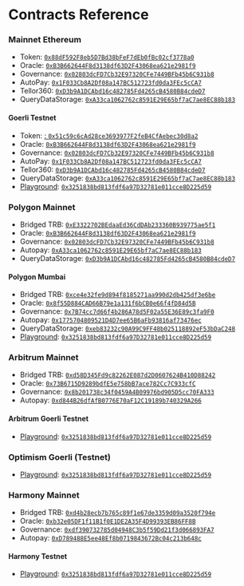 # Contracts Reference

### **Mainnet Ethereum**

* Token: [`0x88dF592F8eb5D7Bd38bFeF7dEb0fBc02cf3778a0`](https://etherscan.io/address/0x88dF592F8eb5D7Bd38bFeF7dEb0fBc02cf3778a0)
* Oracle: [`0xB3B662644F8d3138df63D2F43068ea621e2981f9`](https://etherscan.io/address/0xB3B662644F8d3138df63D2F43068ea621e2981f9)
* Governance: [`0x02803dcFD7Cb32E97320CFe7449BFb45b6C931b8`](https://etherscan.io/address/0x02803dcFD7Cb32E97320CFe7449BFb45b6C931b8)
* AutoPay: [`0x1F033Cb8A2Df08a147BC512723fd0da3FEc5cCA7`](https://etherscan.io/address/0x1F033Cb8A2Df08a147BC512723fd0da3FEc5cCA7)
* Tellor360: [`0xD3b9A1DCAbd16c482785Fd4265cB4580B84cdeD7`](https://etherscan.io/address/0xD3b9A1DCAbd16c482785Fd4265cB4580B84cdeD7)
* QueryDataStorage: [`0xA33ca1062762c8591E29E65bf7aC7ae8EC88b183`](https://etherscan.io/address/0xA33ca1062762c8591E29E65bf7aC7ae8EC88b183)


#### **Goerli Testnet**

* Token: [: `0x51c59c6cAd28ce3693977F2feB4CfAebec30d8a2`](https://goerli.etherscan.io/address/0x51c59c6cAd28ce3693977F2feB4CfAebec30d8a2)
* Oracle: [`0xB3B662644F8d3138df63D2F43068ea621e2981f9`](https://goerli.etherscan.io/address/0xB3B662644F8d3138df63D2F43068ea621e2981f9)
* Governance: [`0x02803dcFD7Cb32E97320CFe7449BFb45b6C931b8`](https://goerli.etherscan.io/address/0x02803dcFD7Cb32E97320CFe7449BFb45b6C931b8)
* AutoPay: [`0x1F033Cb8A2Df08a147BC512723fd0da3FEc5cCA7`](https://goerli.etherscan.io/address/0x1F033Cb8A2Df08a147BC512723fd0da3FEc5cCA7)
* Tellor360: [`0xD3b9A1DCAbd16c482785Fd4265cB4580B84cdeD7`](https://goerli.etherscan.io/address/0xD3b9A1DCAbd16c482785Fd4265cB4580B84cdeD7)
* QueryDataStorage: [`0xA33ca1062762c8591E29E65bf7aC7ae8EC88b183`](https://goerli.etherscan.io/address/0xA33ca1062762c8591E29E65bf7aC7ae8EC88b183)
* [Playground](../getting-data/reading-data/tellor-playground.md#overview): [`0x3251838bd813fdf6a97D32781e011cce8D225d59`](https://goerli.etherscan.io/address/0x3251838bd813fdf6a97D32781e011cce8D225d59#code)

### **Polygon Mainnet**

* Bridged TRB: [`0xE3322702BEdaaEd36CdDAb233360B939775ae5f1`](https://polygonscan.com/address/0xE3322702BEdaaEd36CdDAb233360B939775ae5f1)
* Oracle: [`0xB3B662644F8d3138df63D2F43068ea621e2981f9`](https://polygonscan.com/address/0xB3B662644F8d3138df63D2F43068ea621e2981f9)
* Governance: [`0x02803dcFD7Cb32E97320CFe7449BFb45b6C931b8`](https://polygonscan.com/address/0x02803dcFD7Cb32E97320CFe7449BFb45b6C931b8)
* Autopay: [`0xA33ca1062762c8591E29E65bf7aC7ae8EC88b183`](https://polygonscan.com/0xA33ca1062762c8591E29E65bf7aC7ae8EC88b183)
* QueryDataStorage: [`0xD3b9A1DCAbd16c482785Fd4265cB4580B84cdeD7`](https://mumbai.polygonscan.com/address/0xD3b9A1DCAbd16c482785Fd4265cB4580B84cdeD7)

#### **Polygon Mumbai**

* Bridged TRB: [`0xce4e32fe9d894f8185271aa990d2db425df3e6be`](https://mumbai.polygonscan.com/address/0xce4e32fe9d894f8185271aa990d2db425df3e6be)
* Oracle: [`0x8f55D884CAD66B79e1a131f6bCB0e66f4fD84d5B`](https://mumbai.polygonscan.com/address/0x8f55D884CAD66B79e1a131f6bCB0e66f4fD84d5B)
* Governance: [`0x7B74cc7d66f4b286A78d5F02a55E36E89c3fa9F0`](https://mumbai.polygonscan.com/address/0x7B74cc7d66f4b286A78d5F02a55E36E89c3fa9F0)
* Autopay: [`0x1775704809521D4D7ee65B6aFb93816af73476ec`](https://mumbai.polygonscan.com/address/0x1775704809521D4D7ee65B6aFb93816af73476ec)
* QueryDataStorage: [`0xeb83232c90A99C9FF48b025118892eF53bDaC248`](https://mumbai.polygonscan.com/address/0xeb83232c90A99C9FF48b025118892eF53bDaC248)
* [Playground](../getting-data/reading-data/tellor-playground.md#overview): [`0x3251838bd813fdf6a97D32781e011cce8D225d59`](https://mumbai.polygonscan.com/address/0x3251838bd813fdf6a97D32781e011cce8D225d59#code)

### Arbitrum Mainnet

* Bridged TRB: [`0xd58D345Fd9c82262E087d2D0607624B410D88242`](https://arbiscan.io/address/0xd58D345Fd9c82262E087d2D0607624B410D88242)
* Oracle: [`0x73B6715D9289bdfE5e758bB7ace782Cc7C933cfC`](https://arbiscan.io/address/0x73b6715d9289bdfe5e758bb7ace782cc7c933cfc)
* Governance: [`0x8b201738c34f0459A4B09976bd905D5cc70FA333`](https://arbiscan.io/address/0x8b201738c34f0459a4b09976bd905d5cc70fa333#code)
* Autopay: [`0xd844B26dfAfB0776E70aF12C19189b740329A266`](https://arbiscan.io/address/0xd844b26dfafb0776e70af12c19189b740329a266)

#### Arbitrum Goerli Testnet

* [Playground](../getting-data/reading-data/tellor-playground.md#overview): [`0x3251838bd813fdf6a97D32781e011cce8D225d59`](https://goerli.arbiscan.io/address/0x3251838bd813fdf6a97D32781e011cce8D225d59#code)

### Optimism Goerli (Testnet)

* [Playground](../getting-data/reading-data/tellor-playground.md#overview): [`0x3251838bd813fdf6a97D32781e011cce8D225d59`](https://goerli-optimism.etherscan.io/address/0x3251838bd813fdf6a97D32781e011cce8D225d59)

### Harmony Mainnet

* Bridged TRB: [`0xd4b28ecb7b765c89f1e67de3359d09a3520f794e`](https://explorer.harmony.one/address/0xd4b28ecb7b765c89f1e67de3359d09a3520f794e)
* Oracle: [`0xb32e05DF1f11B1f0E1DE2A35F4D99393EB86FF8B`](https://explorer.harmony.one/address/0xb32e05df1f11b1f0e1de2a35f4d99393eb86ff8b)
* Governance: [`0xdf390732785d04948C3b5f59Dd21f3d066893FA7`](https://explorer.harmony.one/address/0xdf390732785d04948c3b5f59dd21f3d066893fa7)
* Autopay: [`0xD789488E5ee48Ef8b0719843672Bc04c213b648c`](https://explorer.harmony.one/address/0xD789488E5ee48Ef8b0719843672Bc04c213b648c)

#### Harmony Testnet

* [Playground](../getting-data/reading-data/tellor-playground.md#overview): [`0x3251838bd813fdf6a97D32781e011cce8D225d59`](https://explorer.testnet.harmony.one/address/0x3251838bd813fdf6a97D32781e011cce8D225d59?activeTab=7)
